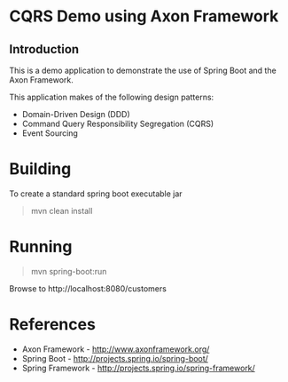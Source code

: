 # CQRS Demo using Axon Framework

## Introduction
This is a demo application to demonstrate the use of Spring Boot and the Axon Framework.

This application makes of the following design patterns:
- Domain-Driven Design (DDD)
- Command Query Responsibility Segregation (CQRS)
- Event Sourcing

# Building
To create a standard spring boot executable jar
> mvn clean install

# Running
> mvn spring-boot:run

Browse to http://localhost:8080/customers

# References
* Axon Framework - http://www.axonframework.org/
* Spring Boot - http://projects.spring.io/spring-boot/
* Spring Framework - http://projects.spring.io/spring-framework/


